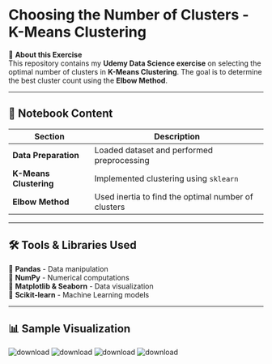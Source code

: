 # Choosing the Number of Clusters - K-Means Clustering

📌 **About this Exercise**  
This repository contains my **Udemy Data Science exercise** on selecting the optimal number of clusters in **K-Means Clustering**. The goal is to determine the best cluster count using the **Elbow Method**.

---

## **📂 Notebook Content**
| Section | Description |
|----------|------------|
| **Data Preparation** | Loaded dataset and performed preprocessing |
| **K-Means Clustering** | Implemented clustering using `sklearn` |
| **Elbow Method** | Used inertia to find the optimal number of clusters |

---

## **🛠️ Tools & Libraries Used**
🔹 **Pandas** - Data manipulation  
🔹 **NumPy** - Numerical computations  
🔹 **Matplotlib & Seaborn** - Data visualization  
🔹 **Scikit-learn** - Machine Learning models  

---

## **📊 Sample Visualization**
 
![download](https://github.com/user-attachments/assets/7fdd1ff6-ffbd-4911-aef1-c9dc457b5d7f)
![download](https://github.com/user-attachments/assets/7328ac0a-8153-420b-a7e6-b3c690c89d90)
![download](https://github.com/user-attachments/assets/7b176b33-b65d-4d36-a05b-04583a7a7567)
![download](https://github.com/user-attachments/assets/0d20c5eb-bea2-4918-8dac-7c303310f314)
